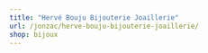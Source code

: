 ```yaml
---
title: "Hervé Bouju Bijouterie Joaillerie"
url: /jonzac/herve-bouju-bijouterie-joaillerie/
shop: bijoux
---
```

